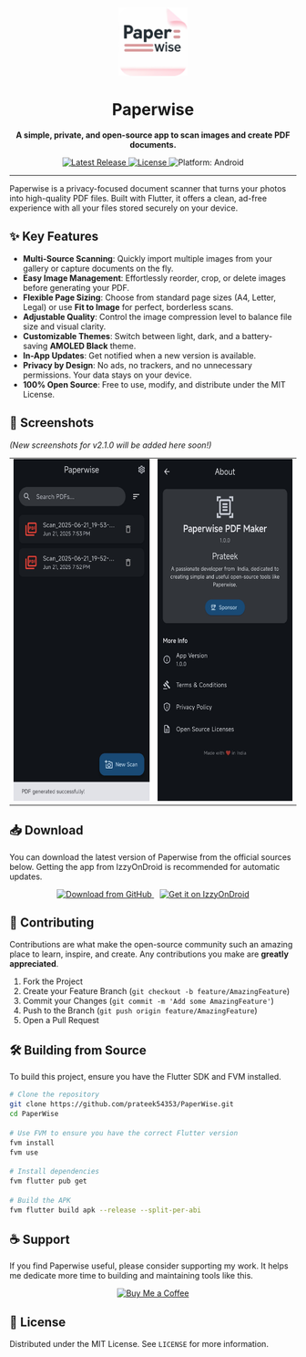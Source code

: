 <div align="center">
  <img src="https://github.com/prateek54353/PaperWise/blob/ea0529bc6f8384ab947f9b9c91ed5a57ae44222d/icon.png" alt="Paperwise Logo" width="120" />
  <h1>Paperwise</h1>
  <p><strong>A simple, private, and open-source app to scan images and create PDF documents.</strong></p>
</div>

<div align="center">
  <a href="https://github.com/prateek54353/PaperWise/releases/latest">
    <img src="https://img.shields.io/github/v/release/prateek54353/PaperWise?style=for-the-badge&label=Latest%20Release" alt="Latest Release"/>
  </a>
  <a href="https://github.com/prateek54353/PaperWise/blob/main/LICENSE">
    <img src="https://img.shields.io/github/license/prateek54353/PaperWise?style=for-the-badge&label=License" alt="License"/>
  </a>
  <img src="https://img.shields.io/badge/Platform-Android-green?style=for-the-badge&logo=android" alt="Platform: Android"/>
</div>

---

Paperwise is a privacy-focused document scanner that turns your photos into high-quality PDF files. Built with Flutter, it offers a clean, ad-free experience with all your files stored securely on your device.

## ✨ Key Features

- **Multi-Source Scanning**: Quickly import multiple images from your gallery or capture documents on the fly.
- **Easy Image Management**: Effortlessly reorder, crop, or delete images before generating your PDF.
- **Flexible Page Sizing**: Choose from standard page sizes (A4, Letter, Legal) or use **Fit to Image** for perfect, borderless scans.
- **Adjustable Quality**: Control the image compression level to balance file size and visual clarity.
- **Customizable Themes**: Switch between light, dark, and a battery-saving **AMOLED Black** theme.
- **In-App Updates**: Get notified when a new version is available.
- **Privacy by Design**: No ads, no trackers, and no unnecessary permissions. Your data stays on your device.
- **100% Open Source**: Free to use, modify, and distribute under the MIT License.

## 📱 Screenshots

*(New screenshots for v2.1.0 will be added here soon!)*

<div align="center">
  <table>
    <tr>
      <td>
        <img src="https://raw.githubusercontent.com/prateek54353/PaperWise/main/screenshots/screenshot_1.jpg" height="600"/>
      </td>
      <td>
        <img src="https://raw.githubusercontent.com/prateek54353/PaperWise/main/screenshots/screenshot_2.jpg" height="600"/>
      </td>
    </tr>
  </table>
</div>

## 📥 Download

You can download the latest version of Paperwise from the official sources below. Getting the app from IzzyOnDroid is recommended for automatic updates.

<div align="center">
  <a href="https://github.com/prateek54353/PaperWise/releases/latest" style="margin-right: 10px;">
    <img src="https://img.shields.io/badge/Download-GitHub%20Releases-blue?style=for-the-badge&logo=github" alt="Download from GitHub" />
  </a>
  <a href="https://apt.izzysoft.de/packages/org.paperwise.app/">
    <img alt="Get it on IzzyOnDroid" src="https://gitlab.com/IzzyOnDroid/repo/-/raw/master/assets/IzzyOnDroid.png" height="80"/>
  </a>
</div>

## 🤝 Contributing

Contributions are what make the open-source community such an amazing place to learn, inspire, and create. Any contributions you make are **greatly appreciated**.

1.  Fork the Project
2.  Create your Feature Branch (`git checkout -b feature/AmazingFeature`)
3.  Commit your Changes (`git commit -m 'Add some AmazingFeature'`)
4.  Push to the Branch (`git push origin feature/AmazingFeature`)
5.  Open a Pull Request

## 🛠️ Building from Source

To build this project, ensure you have the Flutter SDK and FVM installed.

```bash
# Clone the repository
git clone https://github.com/prateek54353/PaperWise.git
cd PaperWise

# Use FVM to ensure you have the correct Flutter version
fvm install
fvm use

# Install dependencies
fvm flutter pub get

# Build the APK
fvm flutter build apk --release --split-per-abi
```

## ☕ Support

If you find Paperwise useful, please consider supporting my work. It helps me dedicate more time to building and maintaining tools like this.

<div align="center">
  <a href="https://coff.ee/prateek.aish" target="_blank">
    <img src="https://img.shields.io/badge/Buy%20Me%20a%20Coffee-ffdd00?style=for-the-badge&logo=buy-me-a-coffee&logoColor=black" alt="Buy Me a Coffee" />
  </a>
</div>

## 📄 License

Distributed under the MIT License. See `LICENSE` for more information.
